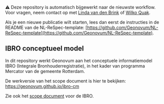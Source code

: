⚠️ Deze repository is automatisch bijgewerkt naar de nieuwste workflow.
Voor vragen, neem contact op met [Linda van den Brink](mailto:l.vandenbrink@geonovum.nl) of [Wilko Quak](mailto:w.quak@geonovum.nl).

Als je een nieuwe publicatie wilt starten, lees dan eerst de instructies in de README van de NL-ReSpec-template:
[https://github.com/Geonovum/NL-ReSpec-template](https://github.com/Geonovum/NL-ReSpec-template).

## IBRO conceptueel model

In dit repository werkt Geonovum aan het conceptuele informatiemodel IBRO (Integrale Bronhouderregistratie), in het kader van programma Mercator van de gemeente Rotterdam.

De werkversie van het scope document is hier te bekijken: https://geonovum.github.io/ibro-cm

Zie ook het [scope document](https://docs.geostandaarden.nl/ibro/scope/) voor de IBRO. 
